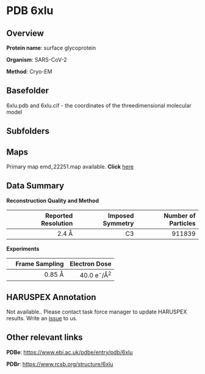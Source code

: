 # PDB 6xlu

## Overview

**Protein name**: surface glycoprotein

**Organism**: SARS-CoV-2

**Method**: Cryo-EM



## Basefolder

6xlu.pdb and 6xlu.cif - the coordinates of the threedimensional molecular model

## Subfolders









## Maps

Primary map emd_22251.map available. **Click** [here](http://ftp.wwpdb.org/pub/emdb/structures/EMD-22251/map/) 

## Data Summary
**Reconstruction Quality and Method**

|   | Reported Resolution | Imposed Symmetry | Number of Particles |
|---|-------------:|----------------:|--------------:|
|   |2.4 Å|C3|911839|

**Experiments**

|   | Frame Sampling | Electron Dose |
|---|-------------:|----------------:|
|   |0.85 Å|40.0 e<sup>-</sup>/Å<sup>2</sup>|

## HARUSPEX Annotation

Not available.. Please contact task force manager to update HARUSPEX results. Write an [issue](https://github.com/thorn-lab/coronavirus_structural_task_force/issues) to us.

## Other relevant links 
**PDBe**:  https://www.ebi.ac.uk/pdbe/entry/pdb/6xlu
 
**PDBr**: https://www.rcsb.org/structure/6xlu 
